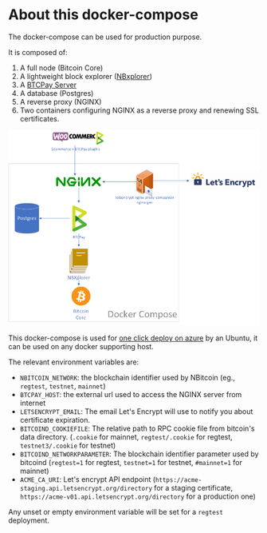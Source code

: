 # About this docker-compose

The docker-compose can be used for production purpose.

It is composed of:

1. A full node (Bitcoin Core)
2. A lightweight block explorer ([NBxplorer](https://github.com/dgarage/NBXplorer))
3. A [BTCPay Server](https://github.com/btcpayserver/btcpayserver)
4. A database (Postgres)
5. A reverse proxy (NGINX)
6. Two containers configuring NGINX as a reverse proxy and renewing SSL certificates.

![Architecture](Production.png)

This docker-compose is used for [one click deploy on azure](https://github.com/btcpayserver/btcpayserver-azure) by an Ubuntu, it can be used on any docker supporting host.

The relevant environment variables are:

* `NBITCOIN_NETWORK`: the blockchain identifier used by NBitcoin (eg., `regtest`, `testnet`, `mainnet`)
* `BTCPAY_HOST`: the external url used to access the NGINX server from internet
* `LETSENCRYPT_EMAIL`: The email Let's Encrypt will use to notify you about certificate expiration.
* `BITCOIND_COOKIEFILE`: The relative path to RPC cookie file from bitcoin's data directory. (`.cookie` for mainnet, `regtest/.cookie` for regtest, `testnet3/.cookie` for testnet)
* `BITCOIND_NETWORKPARAMETER`: The blockchain identifier parameter used by bitcoind (`regtest=1` for regtest, `testnet=1` for testnet, `#mainnet=1` for mainnet)
* `ACME_CA_URI`: Let's encrypt API endpoint (`https://acme-staging.api.letsencrypt.org/directory` for a staging certificate, `https://acme-v01.api.letsencrypt.org/directory` for a production one)

Any unset or empty environment variable will be set for a `regtest` deployment.
